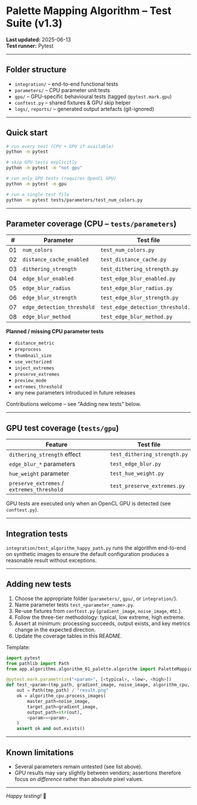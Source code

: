 # Palette Mapping Algorithm – Test Suite (v1.3)

**Last updated:** 2025-06-13  
**Test runner:** Pytest

---

## Folder structure

- `integration/` – end-to-end functional tests  
- `parameters/` – CPU parameter unit tests  
- `gpu/` – GPU-specific behavioural tests (tagged `@pytest.mark.gpu`)  
- `conftest.py` – shared fixtures & GPU skip helper  
- `logs/`, `reports/` – generated output artefacts (git-ignored)

---

## Quick start

```bash
# run every test (CPU + GPU if available)
python -m pytest

# skip GPU tests explicitly
python -m pytest -m "not gpu"

# run only GPU tests (requires OpenCL GPU)
python -m pytest -m gpu

# run a single test file
python -m pytest tests/parameters/test_num_colors.py
```

---

## Parameter coverage (CPU – `tests/parameters`)

| # | Parameter | Test file | Status |
|---|-----------|-----------|--------|
| 01 | `num_colors` | `test_num_colors.py` | ✅ |
| 02 | `distance_cache_enabled` | `test_distance_cache.py` | ✅ |
| 03 | `dithering_strength` | `test_dithering_strength.py` | ✅ |
| 04 | `edge_blur_enabled` | `test_edge_blur_enabled.py` | ✅ |
| 05 | `edge_blur_radius` | `test_edge_blur_radius.py` | ✅ |
| 06 | `edge_blur_strength` | `test_edge_blur_strength.py` | ✅ |
| 07 | `edge_detection_threshold` | `test_edge_detection_threshold.py` | ✅ |
| 08 | `edge_blur_method` | `test_edge_blur_method.py` | ✅ |

**Planned / missing CPU parameter tests**

- `distance_metric`
- `preprocess`
- `thumbnail_size`
- `use_vectorized`
- `inject_extremes`
- `preserve_extremes`
- `preview_mode`
- `extremes_threshold`
- any new parameters introduced in future releases

Contributions welcome – see "Adding new tests" below.

---

## GPU test coverage (`tests/gpu`)

| Feature | Test file |
|---------|-----------|
| `dithering_strength` effect | `test_dithering_strength.py` |
| `edge_blur_*` parameters | `test_edge_blur.py` |
| `hue_weight` parameter | `test_hue_weight.py` |
| `preserve_extremes` / `extremes_threshold` | `test_preserve_extremes.py` |

GPU tests are executed only when an OpenCL GPU is detected (see `conftest.py`).

---

## Integration tests

`integration/test_algorithm_happy_path.py` runs the algorithm end-to-end on synthetic images to ensure the default configuration produces a reasonable result without exceptions.

---

## Adding new tests

1. Choose the appropriate folder (`parameters/`, `gpu/`, or `integration/`).  
2. Name parameter tests `test_<parameter_name>.py`.  
3. Re-use fixtures from `conftest.py` (`gradient_image`, `noise_image`, etc.).  
4. Follow the three-tier methodology: typical, low extreme, high extreme.  
5. Assert at minimum: processing succeeds, output exists, and key metrics change in the expected direction.  
6. Update the coverage tables in this README.

Template:

```python
import pytest
from pathlib import Path
from app.algorithms.algorithm_01_palette.algorithm import PaletteMappingAlgorithm

@pytest.mark.parametrize("<param>", [<typical>, <low>, <high>])
def test_<param>(tmp_path, gradient_image, noise_image, algorithm_cpu, <param>):
    out = Path(tmp_path) / "result.png"
    ok = algorithm_cpu.process_images(
        master_path=noise_image,
        target_path=gradient_image,
        output_path=str(out),
        <param>=<param>,
    )
    assert ok and out.exists()
```

---

## Known limitations

- Several parameters remain untested (see list above).  
- GPU results may vary slightly between vendors; assertions therefore focus on *difference* rather than absolute pixel values.

---

*Happy testing!* 🎨